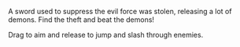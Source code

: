A sword used to suppress the evil force was stolen, releasing a lot of demons. Find the theft and beat the demons!

Drag to aim and release to jump and slash through enemies.